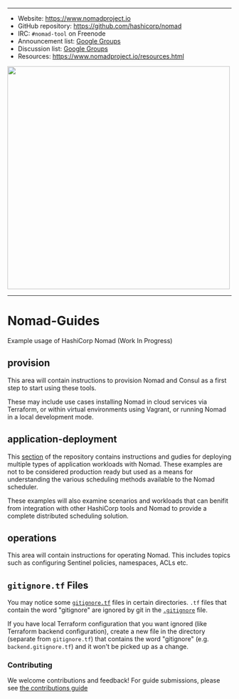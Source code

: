 ----
-	Website: https://www.nomadproject.io
-	GitHub repository: https://github.com/hashicorp/nomad
-	IRC: `#nomad-tool` on Freenode
-	Announcement list: [Google Groups](https://groups.google.com/group/hashicorp-announce)
-	Discussion list: [Google Groups](https://groups.google.com/group/nomad-tool)
-	Resources: https://www.nomadproject.io/resources.html

<img src="https://cdn.rawgit.com/hashicorp/nomad/master/website/source/assets/images/logo-text.svg" width="500" />

----

# Nomad-Guides
Example usage of HashiCorp Nomad (Work In Progress)

## provision
This area will contain instructions to provision Nomad and Consul as a first step to start using these tools.

These may include use cases installing Nomad in cloud services via Terraform, or within virtual environments using Vagrant, or running Nomad in a local development mode.

## application-deployment
This [section](https://github.com/hashicorp/nomad-guides/tree/master/application-deployment) of the repository contains instructions and gudies for deploying multiple types of application workloads with Nomad.  These examples are not to be considered production ready but used as a means for understanding the various scheduling methods available to the Nomad scheduler.

These examples will also examine scenarios and workloads that can benifit from integration with other HashiCorp tools and Nomad to provide a complete distributed scheduling solution.

## operations
This area will contain instructions for operating Nomad. This includes topics such as configuring Sentinel policies, namespaces, ACLs etc.

## `gitignore.tf` Files

You may notice some [`gitignore.tf`](operations/provision-consul/best-practices/terraform-aws/gitignore.tf) files in certain directories. `.tf` files that contain the word "gitignore" are ignored by git in the [`.gitignore`](./.gitignore) file.

If you have local Terraform configuration that you want ignored (like Terraform backend configuration), create a new file in the directory (separate from `gitignore.tf`) that contains the word "gitignore" (e.g. `backend.gitignore.tf`) and it won't be picked up as a change.

### Contributing
We welcome contributions and feedback!  For guide submissions, please see [the contributions guide](CONTRIBUTING.md)
